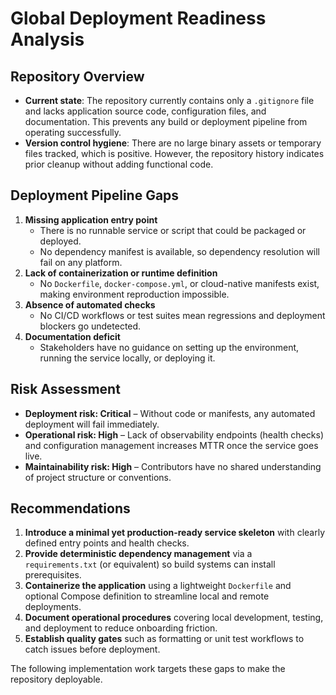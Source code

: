 # Global Deployment Readiness Analysis

## Repository Overview
- **Current state**: The repository currently contains only a `.gitignore` file and lacks application source code, configuration files, and documentation. This prevents any build or deployment pipeline from operating successfully.
- **Version control hygiene**: There are no large binary assets or temporary files tracked, which is positive. However, the repository history indicates prior cleanup without adding functional code.

## Deployment Pipeline Gaps
1. **Missing application entry point**
   - There is no runnable service or script that could be packaged or deployed.
   - No dependency manifest is available, so dependency resolution will fail on any platform.
2. **Lack of containerization or runtime definition**
   - No `Dockerfile`, `docker-compose.yml`, or cloud-native manifests exist, making environment reproduction impossible.
3. **Absence of automated checks**
   - No CI/CD workflows or test suites mean regressions and deployment blockers go undetected.
4. **Documentation deficit**
   - Stakeholders have no guidance on setting up the environment, running the service locally, or deploying it.

## Risk Assessment
- **Deployment risk: Critical** – Without code or manifests, any automated deployment will fail immediately.
- **Operational risk: High** – Lack of observability endpoints (health checks) and configuration management increases MTTR once the service goes live.
- **Maintainability risk: High** – Contributors have no shared understanding of project structure or conventions.

## Recommendations
1. **Introduce a minimal yet production-ready service skeleton** with clearly defined entry points and health checks.
2. **Provide deterministic dependency management** via a `requirements.txt` (or equivalent) so build systems can install prerequisites.
3. **Containerize the application** using a lightweight `Dockerfile` and optional Compose definition to streamline local and remote deployments.
4. **Document operational procedures** covering local development, testing, and deployment to reduce onboarding friction.
5. **Establish quality gates** such as formatting or unit test workflows to catch issues before deployment.

The following implementation work targets these gaps to make the repository deployable.
